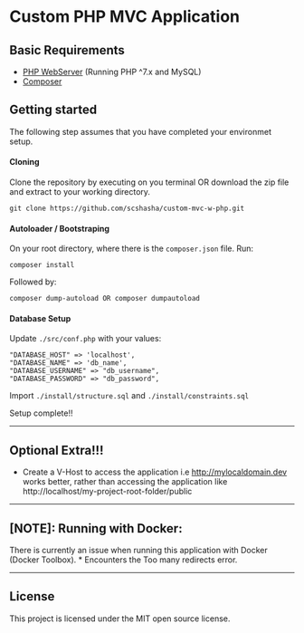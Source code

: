 # Custom PHP MVC Application

## Basic Requirements

* [PHP WebServer](https://serverguy.com/servers/php-servers/) (Running PHP ^7.x and MySQL)
* [Composer](http://getcomposer.org/)

## Getting started

The following step assumes that you have completed your environmet setup.

#### Cloning
Clone the repository by executing on you terminal OR download the zip file and extract to your working directory.

```
git clone https://github.com/scshasha/custom-mvc-w-php.git
```

#### Autoloader / Bootstraping
On your root directory, where there is the `composer.json` file. Run:

```
composer install
```

Followed by: 
```
composer dump-autoload OR composer dumpautoload
```
#### Database Setup
Update `./src/conf.php` with your values:
```
"DATABASE_HOST" => 'localhost',
"DATABASE_NAME" => 'db_name',
"DATABASE_USERNAME" => "db_username",
"DATABASE_PASSWORD" => "db_password",
```

Import `./install/structure.sql` and `./install/constraints.sql`

Setup complete!!
___

## Optional Extra!!!
* Create a V-Host to access the application i.e http://mylocaldomain.dev works better, rather than accessing the application like http://localhost/my-project-root-folder/public

___
## [NOTE]: Running with Docker:

There is currently an issue when running this application with Docker (Docker Toolbox). * Encounters the Too many redirects error.

---

## License

This project is licensed under the MIT open source license.
